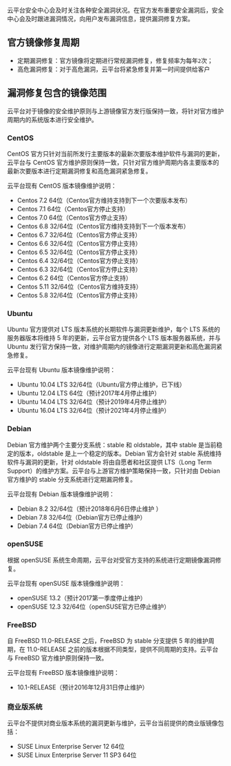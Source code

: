云平台安全中心会及时关注各种安全漏洞状况。在官方发布重要安全漏洞后，安全中心会及时跟进漏洞情况，向用户发布漏洞信息，提供漏洞修复方案。

## 官方镜像修复周期
- 定期漏洞修复：官方镜像将定期进行常规漏洞修复，修复频率为每年`2`次；
- 高危漏洞修复：对于高危漏洞，云平台将紧急修复并第一时间提供给客户

## 漏洞修复包含的镜像范围
云平台对于镜像的安全维护原则与上游镜像官方发行版保持一致，将针对官方维护周期内的系统版本进行安全维护。
### CentOS
CentOS 官方只针对当前所发行主要版本的最新次要版本维护软件与漏洞的更新，云平台与 CentOS 官方维护原则保持一致，只针对官方维护周期内各主要版本的最新次要版本进行定期漏洞修复和高危漏洞紧急修复。

云平台现有 CentOS 版本镜像维护说明：
- Centos 7.2 64位（Centos官方维持支持到下一个次要版本发布）
- Centos 7.1 64位（Centos官方停止支持）
- Centos 7.0 64位（Centos官方停止支持）
- Centos 6.8 32/64位（Centos官方维持支持到下一个版本发布）
- Centos 6.7 32/64位（Centos官方停止支持）
- Centos 6.6 32/64位（Centos官方停止支持）
- Centos 6.5 32/64位（Centos官方停止支持）
- Centos 6.4 32/64位（Centos官方停止支持）
- Centos 6.3 32/64位（Centos官方停止支持）
- Centos 6.2 64位（Centos官方停止支持）
- Centos 5.11 32/64位（Centos官方维持支持）
- Centos 5.8 32/64位（Centos官方停止支持）

### Ubuntu
Ubuntu 官方提供对 LTS 版本系统的长期软件与漏洞更新维护，每个 LTS 系统的服务器版本将维持 5 年的更新，云平台官方提供各个 LTS 版本服务器系统，并与 Ubuntu 发行官方保持一致，对维护周期内的镜像进行定期漏洞更新和高危漏洞紧急修复。

云平台现有 Ubuntu 版本镜像维护说明：
- Ubuntu 10.04 LTS 32/64位（Ubuntu官方停止维护，已下线）
- Ubuntu 12.04 LTS 64位（预计2017年4月停止维护）
- Ubuntu 14.04 LTS 32/64位（预计2019年4月停止维护）
- Ubuntu 16.04 LTS 32/64位（预计2021年4月停止维护）

### Debian
Debian 官方维护两个主要分支系统：stable 和 oldstable，其中 stable 是当前稳定的版本，oldstable 是上一个稳定的版本。Debian 官方会针对 stable 系统维持软件与漏洞的更新，针对 oldstable 将由自愿者和社区提供 LTS（Long Term Support）的维护方案。云平台与上游官方维护策略保持一致，只针对由 Debian 官方维护的 stable 分支系统进行定期漏洞修复。

云平台现有 Debian 版本镜像维护说明：
- Debian 8.2 32/64位（预计2018年6月6日停止维护 ）
- Debian 7.8 32/64位（Debian官方已停止维护）
- Debian 7.4 64位（Debian官方已停止维护）

### openSUSE
根据 openSUSE 系统生命周期，云平台对受官方支持的系统进行定期镜像漏洞修复。

云平台现有 openSUSE 版本镜像维护说明：
- openSUSE 13.2（预计2017第一季度停止维护）
- openSUSE 12.3 32/64位（openSUSE官方已停止维护）

### FreeBSD
自 FreeBSD 11.0-RELEASE 之后，FreeBSD 为 stable 分支提供 5 年的维护周期，在 11.0-RELEASE 之前的版本根据不同类型，提供不同周期的支持。云平台与 FreeBSD 官方维护原则保持一致。

云平台现有 FreeBSD 版本镜像维护说明：
- 10.1-RELEASE（预计2016年12月31日停止维护）

### 商业版系统
云平台不提供对商业版本系统的漏洞更新与维护，云平台当前提供的商业版镜像包括：
- SUSE Linux Enterprise Server 12 64位
- SUSE Linux Enterprise Server 11 SP3 64位